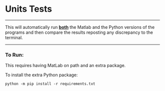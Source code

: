 # Units Tests

---

This will automatically run <u>**both**</u> the Matlab and the Python versions of the programs and then compare the
results reposting any discrepancy to the terminal.


***

### To Run:

This requires having MatLab on path and an extra package.

To install the extra Python package:

```
python -m pip install -r requirements.txt
```
